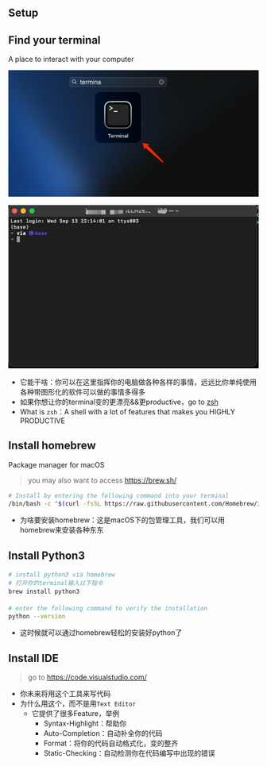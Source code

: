 Setup
-----

## Find your terminal
A place to interact with your computer

![where is your terminal](../imgs/where_is_terminal.png)

![welcom_page_terminal](../imgs/welcome_page_terminal.png)

- 它能干啥：你可以在这里指挥你的电脑做各种各样的事情，远远比你单纯使用各种带图形化的软件可以做的事情多得多
- 如果你想让你的terminal变的更漂亮&&更productive，go to [zsh](zsh/README.md)
- What is `zsh`：A shell with a lot of features that makes you HIGHLY PRODUCTIVE

## Install homebrew
Package manager for macOS
> you may also want to access https://brew.sh/
```bash
# Install by entering the following command into your terminal
/bin/bash -c "$(curl -fsSL https://raw.githubusercontent.com/Homebrew/install/HEAD/install.sh)"
```

- 为啥要安装homebrew：这是macOS下的包管理工具，我们可以用homebrew来安装各种东东

## Install Python3
```bash
# install python3 via homebrew 
# 打开你的terminal输入以下指令
brew install python3

# enter the following command to verify the installation
python --version
```
- 这时候就可以通过homebrew轻松的安装好python了

## Install IDE
> go to https://code.visualstudio.com/
- 你未来将用这个工具来写代码
- 为什么用这个，而不是用`Text Editor`
  - 它提供了很多Feature，举例
    - Syntax-Highlight：帮助你
    - Auto-Completion：自动补全你的代码
    - Format：将你的代码自动格式化，变的整齐
    - Static-Checking：自动检测你在代码编写中出现的错误